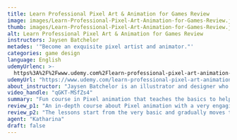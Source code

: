 ```yaml
---
title: Learn Professional Pixel Art & Animation for Games Review
image: images/Learn-Professional-Pixel-Art-Animation-for-Games-Review.jpeg
thumb: images/Learn-Professional-Pixel-Art-Animation-for-Games-Review.jpeg
alt: Learn Professional Pixel Art & Animation for Games Review
instructors: Jaysen Batchelor
metades: '"Become an exquisite pixel artist and animator."'
categories: game design
language: English
udemyUrlenc: >-
  https%3A%2F%2Fwww.udemy.com%2Flearn-professional-pixel-art-animation-for-games%2F
udemyUrl: "https://www.udemy.com/learn-professional-pixel-art-animation-for-games/"
about_instructor: "Jaysen Batchelor is an illustrator and designer who started his internship in an animation studio when he was 17 years old. Since then, he has been hired in different animation projects and now works as a freelancer."
video_handle: "qGKT-MSfZs4"
summary: "Fun course in Pixel animation that teaches the basics to help the students create their own projects. There are lots of techniques and exercises that hone the skills of the students."
review_p1: "An in-depth course about Pixel animation with a very engaging instructor. The course did a good job in simplifying technical terms in order not to overwhelm its students. The lessons were practical and showed step-by-step demonstrations to make it easier for the students to follow through. Great course for beginners and professionals alike as there are a lot of ideas to be taken from the course. There are lessons about texturing and the exercises provided are fun and challenging. There are a lot of techniques that the students can learn and can use to make their own pixel art. "
review_p2: "The lessons start from the very basic and gradually moves to more advanced topics to help the students adjust to the level of the lessons. Shortcuts to do a task were highlighted which helps the students work more efficiently and in a faster way. The course covers an extensive range of topics without compromising its entertainment factor. The instructors show the hotkeys for some of the tasks and reiterate them throughout his lessons which is very helpful for the students. The pace is reasonable and enables the students to keep up well with the lessons. The content of the lessons are taught in a fun way and the instructor is very clear in delivering his lessons."
agent: "Katharina"
draft: false
---
```


